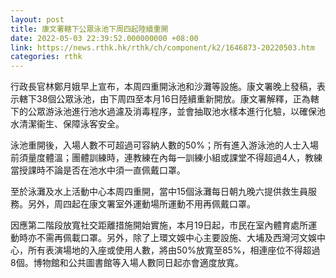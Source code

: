 ```yaml
---
layout: post
title: 康文署轄下公眾泳池下周四起陸續重開
date: 2022-05-03 22:39:52.000000000 +08:00
link: https://news.rthk.hk/rthk/ch/component/k2/1646873-20220503.htm
categories: rthk
---
```


行政長官林鄭月娥早上宣布，本周四重開泳池和沙灘等設施。康文署晚上發稿，表示轄下38個公眾泳池，由下周四至本月16日陸續重新開放。康文署解釋，正為轄下的公眾游泳池進行池水過濾及消毒程序，並會抽取池水樣本進行化驗，以確保池水清潔衞生、保障泳客安全。

泳池重開後，入場人數不可超過可容納人數的50%；所有進入游泳池的人士入場前須量度體溫；團體訓練時，連教練在內每一訓練小組或課堂不得超過4人，教練當授課時不論是否在池水中須一直佩戴口罩。

至於泳灘及水上活動中心本周四重開，當中15個泳灘每日朝九晚六提供救生員服務。另外，周四起在康文署室外運動場所運動不用再佩戴口罩。 

因應第二階段放寬社交距離措施開始實施，本月19日起，市民在室內體育處所運動時亦不需再佩載口罩。另外，除了上環文娛中心主要設施、大埔及西灣河文娛中心，所有表演場地的入座或使用人數，將由50%放寬至85%，相連座位不得超過8個。博物館和公共圖書館等入場人數同日起亦會適度放寬。
